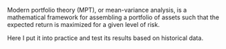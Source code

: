 Modern portfolio theory (MPT), or mean-variance analysis, is a mathematical framework for assembling a portfolio of assets such that the expected return is maximized for a given level of risk. 

Here I put it into practice and test its results based on historical data.
